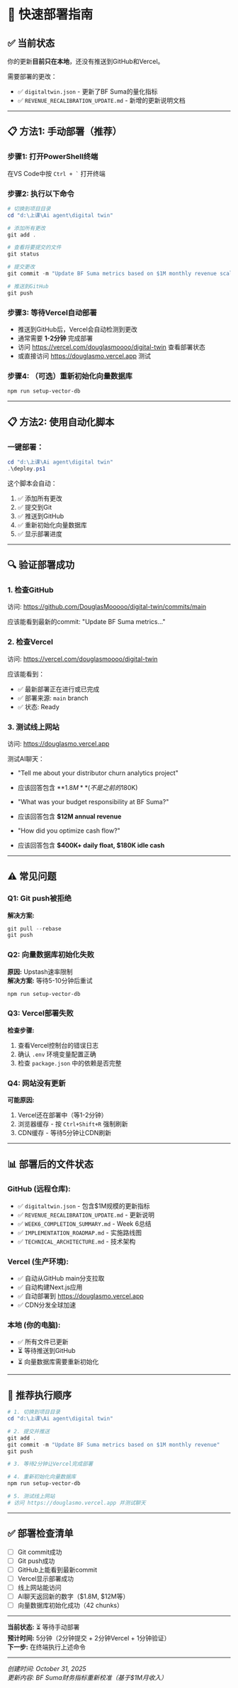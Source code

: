 # 🚀 快速部署指南

## ✅ 当前状态

你的更新**目前只在本地**，还没有推送到GitHub和Vercel。

需要部署的更改：
- ✅ `digitaltwin.json` - 更新了BF Suma的量化指标
- ✅ `REVENUE_RECALIBRATION_UPDATE.md` - 新增的更新说明文档

---

## 📋 方法1: 手动部署（推荐）

### 步骤1: 打开PowerShell终端

在VS Code中按 `` Ctrl + ` `` 打开终端

### 步骤2: 执行以下命令

```powershell
# 切换到项目目录
cd "d:\上课\Ai agent\digital twin"

# 添加所有更改
git add .

# 查看将要提交的文件
git status

# 提交更改
git commit -m "Update BF Suma metrics based on $1M monthly revenue scale"

# 推送到GitHub
git push
```

### 步骤3: 等待Vercel自动部署

- 推送到GitHub后，Vercel会自动检测到更改
- 通常需要 **1-2分钟** 完成部署
- 访问 https://vercel.com/douglasmoooo/digital-twin 查看部署状态
- 或直接访问 https://douglasmo.vercel.app 测试

### 步骤4: （可选）重新初始化向量数据库

```powershell
npm run setup-vector-db
```

---

## 📋 方法2: 使用自动化脚本

### 一键部署：

```powershell
cd "d:\上课\Ai agent\digital twin"
.\deploy.ps1
```

这个脚本会自动：
1. ✅ 添加所有更改
2. ✅ 提交到Git
3. ✅ 推送到GitHub
4. ✅ 重新初始化向量数据库
5. ✅ 显示部署进度

---

## 🔍 验证部署成功

### 1. 检查GitHub

访问: https://github.com/DouglasMooooo/digital-twin/commits/main

应该能看到最新的commit: "Update BF Suma metrics..."

### 2. 检查Vercel

访问: https://vercel.com/douglasmoooo/digital-twin

应该能看到：
- ✅ 最新部署正在进行或已完成
- ✅ 部署来源: `main` branch
- ✅ 状态: Ready

### 3. 测试线上网站

访问: https://douglasmo.vercel.app

测试AI聊天：
- "Tell me about your distributor churn analytics project"
- 应该回答包含 **$1.8M** (不是之前的$180K)

- "What was your budget responsibility at BF Suma?"
- 应该回答包含 **$12M annual revenue**

- "How did you optimize cash flow?"
- 应该回答包含 **$400K+ daily float, $180K idle cash**

---

## ⚠️ 常见问题

### Q1: Git push被拒绝
**解决方案:**
```powershell
git pull --rebase
git push
```

### Q2: 向量数据库初始化失败
**原因:** Upstash速率限制  
**解决方案:** 等待5-10分钟后重试
```powershell
npm run setup-vector-db
```

### Q3: Vercel部署失败
**检查步骤:**
1. 查看Vercel控制台的错误日志
2. 确认 `.env` 环境变量配置正确
3. 检查 `package.json` 中的依赖是否完整

### Q4: 网站没有更新
**可能原因:**
1. Vercel还在部署中（等1-2分钟）
2. 浏览器缓存 - 按 `Ctrl+Shift+R` 强制刷新
3. CDN缓存 - 等待5分钟让CDN刷新

---

## 📊 部署后的文件状态

### GitHub (远程仓库):
- ✅ `digitaltwin.json` - 包含$1M规模的更新指标
- ✅ `REVENUE_RECALIBRATION_UPDATE.md` - 更新说明
- ✅ `WEEK6_COMPLETION_SUMMARY.md` - Week 6总结
- ✅ `IMPLEMENTATION_ROADMAP.md` - 实施路线图
- ✅ `TECHNICAL_ARCHITECTURE.md` - 技术架构

### Vercel (生产环境):
- ✅ 自动从GitHub main分支拉取
- ✅ 自动构建Next.js应用
- ✅ 自动部署到 https://douglasmo.vercel.app
- ✅ CDN分发全球加速

### 本地 (你的电脑):
- ✅ 所有文件已更新
- ⏳ 等待推送到GitHub
- ⏳ 向量数据库需要重新初始化

---

## 🎯 推荐执行顺序

```powershell
# 1. 切换到项目目录
cd "d:\上课\Ai agent\digital twin"

# 2. 提交并推送
git add .
git commit -m "Update BF Suma metrics based on $1M monthly revenue"
git push

# 3. 等待2分钟让Vercel完成部署

# 4. 重新初始化向量数据库
npm run setup-vector-db

# 5. 测试线上网站
# 访问 https://douglasmo.vercel.app 并测试聊天
```

---

## ✅ 部署检查清单

- [ ] Git commit成功
- [ ] Git push成功
- [ ] GitHub上能看到最新commit
- [ ] Vercel显示部署成功
- [ ] 线上网站能访问
- [ ] AI聊天返回新的数字（$1.8M, $12M等）
- [ ] 向量数据库初始化成功（42 chunks）

---

**当前状态:** ⏳ 等待手动部署  
**预计时间:** 5分钟（2分钟提交 + 2分钟Vercel + 1分钟验证）  
**下一步:** 在终端执行上述命令

---

*创建时间: October 31, 2025*  
*更新内容: BF Suma财务指标重新校准（基于$1M月收入）*
